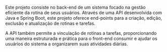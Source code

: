 Este projeto consiste no back-end de um sistema focado na gestão eficiente da
rotina de seus usuários. Através de uma API desenvolvida com Java e Spring Boot, 
este projeto oferece end-points para a criação, edição, exclusão e atualização de rotinas e tarefas.

A API também permite a vinculação de rotinas a tarefas, proporcionando uma maneira 
estruturada e prática para o front-end consumir e ajudar os usuários do sistema a organizarem suas atividades diárias.
